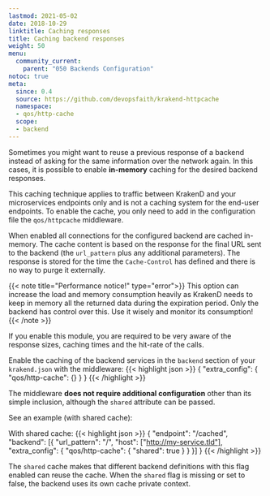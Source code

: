 ```yaml
---
lastmod: 2021-05-02
date: 2018-10-29
linktitle: Caching responses
title: Caching backend responses
weight: 50
menu:
  community_current:
    parent: "050 Backends Configuration"
notoc: true
meta:
  since: 0.4
  source: https://github.com/devopsfaith/krakend-httpcache
  namespace:
  - qos/http-cache
  scope:
  - backend
---
```


Sometimes you might want to reuse a previous response of a backend instead of asking for the same information over the network again. In this cases, it is possible to enable **in-memory** caching for the desired backend responses.

This caching technique applies to traffic between KrakenD and your microservices endpoints only and is not a caching system for the end-user endpoints. To enable the cache, you only need to add in the configuration file the `qos/httpcache` middleware.

When enabled all connections for the configured backend are cached in-memory. The cache content is based on the response for the final URL sent to the backend (the `url_pattern` plus any additional parameters). The response is stored for the time the `Cache-Control` has defined and there is no way to purge it externally.

{{< note title="Performance notice!" type="error">}}
This option can increase the load and memory consumption heavily as KrakenD needs to keep in memory all the returned data during the expiration period. Only the backend has control over this. Use it wisely and monitor its consumption!
{{< /note >}}

If you enable this module, you are required to be very aware of the response sizes, caching times and the hit-rate of the calls.

Enable the caching of the backend services in the `backend` section of your `krakend.json` with the middleware:
{{< highlight json >}}
{
  "extra_config": {
    "qos/http-cache": {}
  }
}
{{< /highlight >}}


The middleware **does not require additional configuration** other than its simple inclusion, although the `shared` attribute can be passed.

See an example (with shared cache):

With shared cache:
{{< highlight json >}}
{
    "endpoint": "/cached",
    "backend": [{
      "url_pattern": "/",
      "host": ["http://my-service.tld"],
      "extra_config": {
        "qos/http-cache": {
            "shared": true
        }
      }
    }]
}
{{< /highlight >}}

The `shared` cache makes that different backend definitions with this flag enabled can reuse the cache. When the `shared` flag is missing or set to false, the backend uses its own cache private context.
